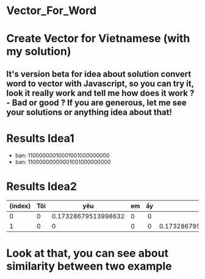 # Vector_For_Word

# Create Vector for Vietnamese (with my solution)
## It's version beta for idea about solution convert word to vector with Javascript, so you can try it, look it really work and tell me how does it work ? - Bad or good ? If you are generous, let me see your solutions or anything idea about that!

# Results Idea1
- bạn: 11000000010001001000000000
- ban: 11000000000001001000000000

# Results Idea2

| (index) | Tôi | yêu | em | ấy | thương |
| ------------- |-------------| -----| ------------- |:-------------:| -----:|
| 0 | 0 | 0.17328679513998632 | 0 | 0 | 0 |
| 1 | 0 | 0 | 0| 0 | 0.17328679513998632 |

# Look at that, you can see about similarity between two example
